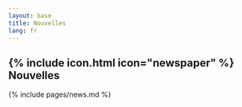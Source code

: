 ```yaml
---
layout: base
title: Nouvelles
lang: fr
---
```


## {% include icon.html icon="newspaper" %} Nouvelles

{% include pages/news.md %}
